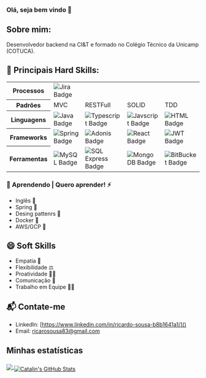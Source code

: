 ### Olá, seja bem vindo 👋

## Sobre mim:

Desenvolvedor backend na CI&T e formado no Colégio Técnico da Unicamp (COTUCA). 

## 🚀 Principais Hard Skills:

 <table>
  <tr>
    <th>Processos</th>
    <td>
      <img alt="Jira Badge" src="https://img.shields.io/badge/jira-%230A0FFF.svg?style=for-the-badge&logo=jira&logoColor=white">
    </td>
  </tr>
  <tr>
    <th>Padrões</th>
    <td>MVC</td>
    <td>RESTFull</td>
    <td>SOLID</td>
    <td>TDD</td>
  </tr>
  <tr>
    <th>Linguagens</th>
    <td>
      <img alt="Java Badge" src="https://img.shields.io/badge/java-%23ED8B00.svg?style=for-the-badge&logo=java&logoColor=white">
    </td>
    <td>
      <img alt="Typescript Badge" src="https://img.shields.io/badge/typescript-%23007ACC.svg?style=for-the-badge&logo=typescript&logoColor=white">
    </td>
    <td>
      <img alt="Javscript Badge" src="https://img.shields.io/badge/javascript-%23323330.svg?style=for-the-badge&logo=javascript&logoColor=%23F7DF1E">
    </td>
    <td>
      <img alt="HTML Badge" src="https://img.shields.io/badge/html5-%23E34F26.svg?style=for-the-badge&logo=html5&logoColor=white">
    </td>
  </tr>
  <tr>
    <th>Frameworks</th>
    <td>
      <img alt="Spring Badge" src="https://img.shields.io/badge/spring-%236DB33F.svg?style=for-the-badge&logo=spring&logoColor=white">
    </td>
    <td>
      <img alt="Adonis Badge" src="https://img.shields.io/badge/adonisjs-%23220052.svg?style=for-the-badge&logo=adonisjs&logoColor=white"> 
    </td>
    <td>
      <img alt="React Badge" src="https://img.shields.io/badge/react-%2320232a.svg?style=for-the-badge&logo=react&logoColor=%2361DAFB">
    </td>
    <td>
      <img alt="JWT Badge" src="https://img.shields.io/badge/JWT-black?style=for-the-badge&logo=JSON%20web%20tokens">
    </td>
  </tr>
  <tr>
    <th>Ferramentas</th>
    <td>
      <img alt="MySQL Badge" src="https://img.shields.io/badge/mysql-%230A0FFF.svg?style=for-the-badge&logo=mysql&logoColor=white">
    </td>
    <td>
      <img alt="SQL Express Badge" src="https://img.shields.io/badge/Microsoft%20SQL%20Sever-CC2927?style=for-the-badge&logo=microsoft%20sql%20server&logoColor=white">
    </td>
    <td>
      <img alt="Mongo DB Badge" src="https://img.shields.io/badge/MongoDB-%234ea94b.svg?style=for-the-badge&logo=mongodb&logoColor=white">
    </td>
    <td>
      <img alt="BitBucket Badge" src="https://img.shields.io/badge/bitbucket-%230047B3.svg?style=for-the-badge&logo=bitbucket&logoColor=white">
    </td>
  </tr>
 </table>

### 📕 Aprendendo | Quero aprender! ⚡

- Inglês 📕
- Spring 📕
- Desing pattenrs 📕
- Docker 📕
- AWS/GCP 📕

## 😄 Soft Skills

- Empatia 🤞
- Flexibilidade ⚖️
- Proatividade 🙋‍♂️
- Comunicação 💭
- Trabalho em Equipe 🤼‍♂️

## 📬 Contate-me

- LinkedIn: [https://www.linkedin.com/in/ricardo-sousa-b8b1641a1/]()
- Email: [ricarosousa83@gmail.com]()

## Minhas estatísticas

<a href="https://github.com/Sousa83/Sousa83">
  <img align="center" src="https://github-readme-stats.vercel.app/api/top-langs/?username=Sousa83&title_color=ffffff&text_color=c9cacc&icon_color=2bbc8a&bg_color=1d1f21" />
</a>
<a href="https://github.com/Sousa83/Sousa83">
  <img align="center" style="padding-top: 10px;" src="https://github-readme-stats.vercel.app/api?username=Sousa83&show_icons=true&line_height=27&count_private=true&title_color=ffffff&text_color=c9cacc&icon_color=2bbc8a&bg_color=1d1f21" alt="Catalin's GitHub Stats" />
</a>
